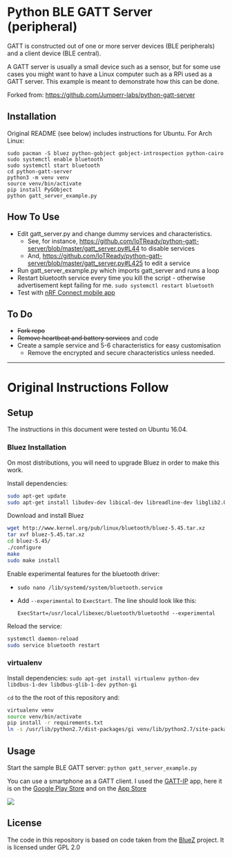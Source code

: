 # Python BLE GATT Server (peripheral)
GATT is constructed out of one or more server devices (BLE peripherals) and a client device (BLE central).

A GATT server is usually a small device such as a sensor, but for some use cases you might want to have a Linux computer such as a RPi used as a GATT server. This example is meant to demonstrate how this can be done.

Forked from: https://github.com/Jumperr-labs/python-gatt-server

## Installation

Original README (see below) includes instructions for Ubuntu. For Arch Linux:

    sudo pacman -S bluez python-gobject gobject-introspection python-cairo
    sudo systemctl enable bluetooth
    sudo systemctl start bluetooth
    cd python-gatt-server
    python3 -m venv venv
    source venv/bin/activate
    pip install PyGObject
    python gatt_server_example.py

## How To Use

- Edit gatt_server.py and change dummy services and characteristics. 
    - See, for instance, https://github.com/IoTReady/python-gatt-server/blob/master/gatt_server.py#L44 to disable services
    - And, https://github.com/IoTReady/python-gatt-server/blob/master/gatt_server.py#L425 to edit a service
- Run gatt_server_example.py which imports gatt_server and runs a loop
- Restart bluetooth service every time you kill the script - otherwise advertisement kept failing for me. `sudo systemctl restart bluetooth`
- Test with [nRF Connect mobile app](https://play.google.com/store/apps/details?id=no.nordicsemi.android.mcp&hl=en_IN)

## To Do

- ~~Fork repo~~
- ~~Remove heartbeat and battery services~~ and code
- Create a sample service and 5-6 characteristics for easy customisation
    - Remove the encrypted and secure characteristics unless needed.

---
# Original Instructions Follow

## Setup
The instructions in this document were tested on Ubuntu 16.04.

### Bluez Installation
On most distributions, you will need to upgrade Bluez in order to make this work.

Install dependencies:
```bash
sudo apt-get update
sudo apt-get install libudev-dev libical-dev libreadline-dev libglib2.0-dev libdbus-1-dev
```

Download and install Bluez

```bash
wget http://www.kernel.org/pub/linux/bluetooth/bluez-5.45.tar.xz
tar xvf bluez-5.45.tar.xz
cd bluez-5.45/
./configure
make
sudo make install
```

Enable experimental features for the bluetooth driver: 
- `sudo nano /lib/systemd/system/bluetooth.service`
- Add `--experimental` to `ExecStart`. The line should look like this: 

    `ExecStart=/usr/local/libexec/bluetooth/bluetoothd --experimental`

Reload the service:
```bash
systemctl daemon-reload
sudo service bluetooth restart
```

### virtualenv
Install dependencies: `sudo apt-get install virtualenv python-dev libdbus-1-dev libdbus-glib-1-dev python-gi`

`cd` to the the root of this repository and:

```bash
virtualenv venv
source venv/bin/activate
pip install -r requirements.txt
ln -s /usr/lib/python2.7/dist-packages/gi venv/lib/python2.7/site-packages/
```

## Usage
Start the sample BLE GATT server: `python gatt_server_example.py`

You can use a smartphone as a GATT client. I used the [GATT-IP](http://www.gatt-ip.org/) app, here it is on the [Google Play Store](https://play.google.com/store/apps/details?id=org.gatt_ip.activity&hl=en) and on the [App Store](https://itunes.apple.com/us/app/gatt-ip-bluetooth-smart-le-proxy-protocol/id940105344?mt=8)

![](http://jumper-public.s3-website.eu-central-1.amazonaws.com/gatt-ip.gif)

## License
The code in this repository is based on code taken from the [BlueZ](http://www.bluez.org/) project. It is licensed under GPL 2.0
